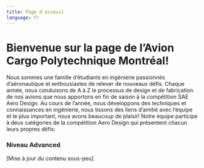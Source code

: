 ```yaml
---
title: Page d'acceuil
language: fr
---
```

# Bienvenue sur la page de l’**Avion Cargo Polytechnique Montréal**!

Nous sommes une famille d’étudiants en ingénierie passionnés d’aéronautique et enthousiastes de relever de nouveaux défis. Chaque année, nous conduisons de A à Z le processus de design et de fabrication de nos avions que nous apportons en fin de saison à la compétition SAE Aero Design. Au cours de l’année, nous développons des techniques et connaissances en ingénierie, nous tissons des liens d’amitié avec l’équipe et le plus important, nous avons beaucoup de plaisir! Notre équipe participe à deux catégories de la compétition Aero Design qui présentent chacun leurs propres défis: 

### Niveau Advanced

\[Mise à jour du contenu sous-peu]
